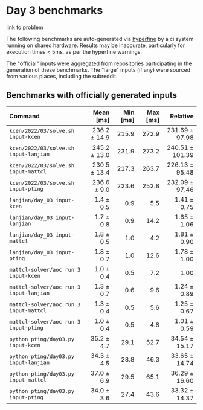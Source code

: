 # Day 3 benchmarks

[link to problem](http://adventofcode.com/2022/day/3)

The following benchmarks are auto-generated via [hyperfine](https://github.com/sharkdp/hyperfine) by a ci system running on shared hardware. Results may be inaccurate, particularly for execution times < 5ms, as per the hyperfine warnings.

The "official" inputs were aggregated from repositories participating in the generation of these benchmarks. The "large" inputs (if any) were sourced from various places, including the subreddit.

## Benchmarks with officially generated inputs
| Command | Mean [ms] | Min [ms] | Max [ms] | Relative |
|:---|---:|---:|---:|---:|
| `kcen/2022/03/solve.sh input-kcen` | 236.2 ± 14.9 | 215.9 | 272.9 | 231.69 ± 97.98 |
| `kcen/2022/03/solve.sh input-lanjian` | 245.2 ± 13.0 | 231.9 | 273.2 | 240.51 ± 101.39 |
| `kcen/2022/03/solve.sh input-mattcl` | 230.5 ± 13.4 | 217.3 | 263.7 | 226.13 ± 95.48 |
| `kcen/2022/03/solve.sh input-pting` | 236.6 ± 9.0 | 223.6 | 252.8 | 232.09 ± 97.46 |
| `lanjian/day_03 input-kcen` | 1.4 ± 0.5 | 0.9 | 5.5 | 1.41 ± 0.75 |
| `lanjian/day_03 input-lanjian` | 1.7 ± 0.8 | 0.9 | 14.2 | 1.65 ± 1.06 |
| `lanjian/day_03 input-mattcl` | 1.8 ± 0.5 | 1.0 | 4.2 | 1.81 ± 0.90 |
| `lanjian/day_03 input-pting` | 1.8 ± 0.7 | 1.0 | 12.6 | 1.78 ± 1.00 |
| `mattcl-solver/aoc run 3 input-kcen` | 1.0 ± 0.4 | 0.5 | 7.2 | 1.00 |
| `mattcl-solver/aoc run 3 input-lanjian` | 1.3 ± 0.7 | 0.6 | 9.6 | 1.24 ± 0.89 |
| `mattcl-solver/aoc run 3 input-mattcl` | 1.3 ± 0.4 | 0.5 | 5.6 | 1.25 ± 0.67 |
| `mattcl-solver/aoc run 3 input-pting` | 1.0 ± 0.4 | 0.5 | 4.8 | 1.01 ± 0.59 |
| `python pting/day03.py input-kcen` | 35.2 ± 4.7 | 29.1 | 52.7 | 34.54 ± 15.17 |
| `python pting/day03.py input-lanjian` | 34.3 ± 4.5 | 28.8 | 46.3 | 33.65 ± 14.74 |
| `python pting/day03.py input-mattcl` | 37.0 ± 6.9 | 29.5 | 65.1 | 36.29 ± 16.60 |
| `python pting/day03.py input-pting` | 34.0 ± 3.6 | 27.4 | 43.6 | 33.32 ± 14.37 |
